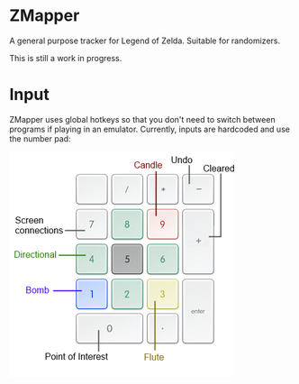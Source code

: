 # ZMapper
A general purpose tracker for Legend of Zelda. Suitable for randomizers.

This is still a work in progress.

# Input
ZMapper uses global hotkeys so that you don't need to switch between programs if playing in an emulator. Currently, inputs are hardcoded and use the number pad:


![Input map](Input.png)